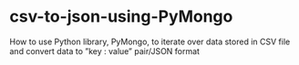# csv-to-json-using-PyMongo
How to use ﻿Python library, PyMongo, to iterate over data stored in CSV file and convert data to ”key : value” pair/JSON format 
